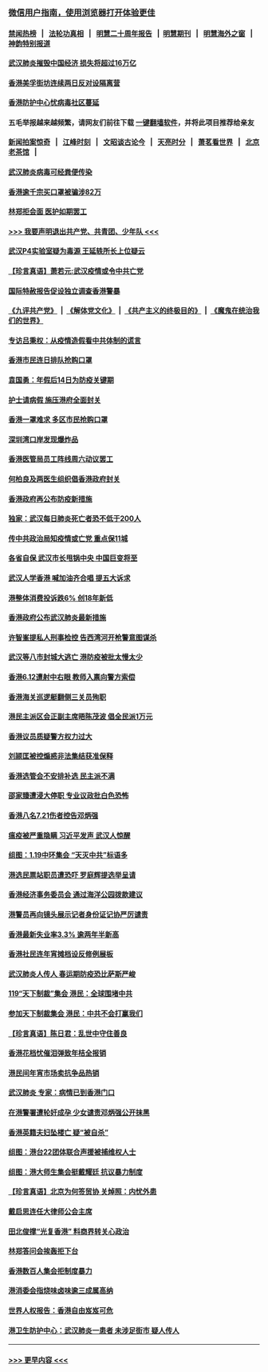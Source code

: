 ### [微信用户指南，使用浏览器打开体验更佳](https://github.com/gfw-breaker/banned-news1/blob/master/indexes/wechat-guide.md?t=0)
#### [禁闻热榜](热点新闻.md?t=0)  &nbsp;&nbsp;|&nbsp;&nbsp; [法轮功真相](https://github.com/gfw-breaker/truth/blob/master/README.md?t=0) &nbsp;&nbsp;|&nbsp;&nbsp; [明慧二十周年报告](https://github.com/gfw-breaker/mh-reports/blob/master/README.md?t=0) &nbsp;&nbsp;|&nbsp;&nbsp;[明慧期刊](https://github.com/gfw-breaker/mh-qikan) &nbsp;&nbsp;|&nbsp;&nbsp; [明慧海外之窗](https://github.com/gfw-breaker/mh-news/blob/master/README.md?t=0) &nbsp;&nbsp;|&nbsp;&nbsp; [神韵特别报道](https://github.com/gfw-breaker/mh-news/blob/master/shenyun.md?t=0)
#### [武汉肺炎摧毁中国经济 损失将超过16万亿](../pages/nsc415/n11839723.md?t=02031502) 
#### [香港美孚街坊连续两日反对设隔离营](../pages/nsc415/n11839962.md?t=02031502) 
#### [香港防护中心忧病毒社区蔓延](../pages/nsc415/n11839933.md?t=02031502) 
#### 五毛举报越来越频繁，请网友们前往下载 [一键翻墙软件](https://github.com/gfw-breaker/ssr-accounts)，并将此项目推荐给亲友
#### [新闻拍案惊奇](https://github.com/gfw-breaker/banned-news1/blob/master/pages/link4.md) &nbsp;&nbsp;|&nbsp;&nbsp; [江峰时刻](https://github.com/gfw-breaker/banned-news1/blob/master/pages/link4.md) &nbsp;&nbsp;|&nbsp;&nbsp; [文昭谈古论今](https://github.com/gfw-breaker/banned-news1/blob/master/pages/link4.md) &nbsp;&nbsp;|&nbsp;&nbsp; [天亮时分](https://github.com/gfw-breaker/banned-news1/blob/master/pages/link4.md) &nbsp;&nbsp;|&nbsp;&nbsp; [萧茗看世界](https://github.com/gfw-breaker/banned-news1/blob/master/pages/link4.md) &nbsp;&nbsp;|&nbsp;&nbsp; [北京老茶馆](https://github.com/gfw-breaker/banned-news1/blob/master/pages/link4.md) &nbsp;&nbsp;|&nbsp;&nbsp; 
#### [武汉肺炎病毒可经粪便传染](../pages/nsc415/n11839939.md?t=02031502) 
#### [香港逾千宗买口罩被骗涉82万](../pages/nsc415/n11839914.md?t=02031502) 
#### [林郑拒会面 医护如期罢工](../pages/nsc415/n11839892.md?t=02031502) 
#### [>>> 我要声明退出共产党、共青团、少年队 <<<](https://github.com/begood0513/goodnews/blob/master/quit/letter.md) 
#### [武汉P4实验室疑为毒源 王延轶所长上位疑云](../pages/nsc415/n11835543.md?t=02031502) 
#### [【珍言真语】萧若元:武汉疫情或令中共亡党](../pages/nsc415/n11829394.md?t=02031502) 
#### [国际特赦报告促设独立调查香港警暴](../pages/nsc415/n11833845.md?t=02031502) 
#### [《九评共产党》](https://github.com/begood0513/9ping.md/blob/master/README.md) &nbsp;|&nbsp; [《解体党文化》](../../../../jtdwh.md/blob/master/README.md)  &nbsp;|&nbsp; [《共产主义的终极目的》](../../../../gczydzjmd.md/blob/master/README.md) &nbsp;|&nbsp; [《魔鬼在统治我们的世界》](../../../../mgztzwmdsj.md/blob/master/README.md) 
#### [专访吕秉权：从疫情造假看中共体制的谎言](../pages/nsc415/n11833813.md?t=02031502) 
#### [香港市民连日排队抢购口罩](../pages/nsc415/n11833794.md?t=02031502) 
#### [袁国勇：年假后14日为防疫关键期](../pages/nsc415/n11831088.md?t=02031502) 
#### [护士请病假 施压港府全面封关](../pages/nsc415/n11831030.md?t=02031502) 
#### [香港一罩难求 多区市民抢购口罩](../pages/nsc415/n11831002.md?t=02031502) 
#### [深圳湾口岸发现爆炸品](../pages/nsc415/n11828802.md?t=02031502) 
#### [香港医管局员工阵线周六动议罢工](../pages/nsc415/n11828762.md?t=02031502) 
#### [何柏良及两医生组织倡香港政府封关](../pages/nsc415/n11828749.md?t=02031502) 
#### [香港政府再公布防疫新措施](../pages/nsc415/n11828716.md?t=02031502) 
#### [独家：武汉每日肺炎死亡者恐不低于200人](../pages/nsc415/n11828240.md?t=02031502) 
#### [传中共政治局知疫情或亡党 重点保11城](../pages/nsc415/n11828145.md?t=02031502) 
#### [各省自保 武汉市长甩锅中央 中国巨变将至](../pages/nsc415/n11828021.md?t=02031502) 
#### [武汉人学香港 喊加油齐合唱 提五大诉求](../pages/nsc415/n11827046.md?t=02031502) 
#### [港整体消费投诉跌6% 创18年新低](../pages/nsc415/n11817280.md?t=02031502) 
#### [香港政府公布武汉肺炎最新措施](../pages/nsc415/n11817152.md?t=02031502) 
#### [许智峯提私人刑事检控 告西湾河开枪警意图谋杀](../pages/nsc415/n11817132.md?t=02031502) 
#### [武汉等八市封城大逃亡 港防疫被批太慢太少](../pages/nsc415/n11817058.md?t=02031502) 
#### [香港6.12遭射中右眼 教师入禀向警方索偿](../pages/nsc415/n11814678.md?t=02031502) 
#### [香港海关巡逻艇翻侧三关员殉职](../pages/nsc415/n11814604.md?t=02031502) 
#### [港民主派区会正副主席晤陈茂波 倡全民派1万元](../pages/nsc415/n11814582.md?t=02031502) 
#### [香港议员质疑警方权力过大](../pages/nsc415/n11814560.md?t=02031502) 
#### [刘颕匡被控煽惑非法集结获准保释](../pages/nsc415/n11811727.md?t=02031502) 
#### [香港选管会不安排补选 民主派不满](../pages/nsc415/n11811691.md?t=02031502) 
#### [邵家臻遭浸大停职 专业议政批白色恐怖](../pages/nsc415/n11811670.md?t=02031502) 
#### [香港八名7.21伤者控告邓炳强](../pages/nsc415/n11811623.md?t=02031502) 
#### [瘟疫被严重隐瞒 习近平发声 武汉人惊醒](../pages/nsc415/n11811186.md?t=02031502) 
#### [组图：1.19中环集会 “天灭中共”标语多](../pages/nsc415/n11809514.md?t=02031502) 
#### [港选民票站职员遭恐吓 罗庭辉提选举呈请](../pages/nsc415/n11808914.md?t=02031502) 
#### [香港经济事务委员会 通过海洋公园拨款建议](../pages/nsc415/n11808906.md?t=02031502) 
#### [港警员再向镜头展示记者身份证记协严厉谴责](../pages/nsc415/n11808888.md?t=02031502) 
#### [香港最新失业率3.3% 逾两年半新高](../pages/nsc415/n11808887.md?t=02031502) 
#### [香港社民连年宵摊档设反修例展板](../pages/nsc415/n11808857.md?t=02031502) 
#### [武汉肺炎人传人 春运期防疫恐比萨斯严峻](../pages/nsc415/n11808739.md?t=02031502) 
#### [119“天下制裁”集会 港民：全球围堵中共](../pages/nsc415/n11806318.md?t=02031502) 
#### [参加天下制裁集会 港民：中共不会打赢我们](../pages/nsc415/n11806596.md?t=02031502) 
#### [【珍言真语】陈日君：乱世中守住善良](../pages/nsc415/n11806247.md?t=02031502) 
#### [香港花档忧催泪弹致年桔全报销](../pages/nsc415/n11806130.md?t=02031502) 
#### [港民间年宵市场卖抗争品热销](../pages/nsc415/n11806073.md?t=02031502) 
#### [武汉肺炎 专家：病情已到香港门口](../pages/nsc415/n11806020.md?t=02031502) 
#### [在港警署遭轮奸成孕 少女谴责邓炳强公开抹黑](../pages/nsc415/n11805981.md?t=02031502) 
#### [香港英籍夫妇坠楼亡 疑“被自杀”](../pages/nsc415/n11805937.md?t=02031502) 
#### [组图：港台22团体联合声援被捕维权人士](../pages/nsc415/n11801834.md?t=02031502) 
#### [组图：港大师生集会挺戴耀廷 抗议暴力制度](../pages/nsc415/n11799298.md?t=02031502) 
#### [【珍言真语】北京为何签贸协 关焯照：内忧外患](../pages/nsc415/n11799790.md?t=02031502) 
#### [戴启思连任大律师公会主席](../pages/nsc415/n11799306.md?t=02031502) 
#### [田北俊撑“光复香港” 料商界转关心政治](../pages/nsc415/n11799287.md?t=02031502) 
#### [林郑答问会挨轰拒下台](../pages/nsc415/n11799261.md?t=02031502) 
#### [香港数百人集会拒制度暴力](../pages/nsc415/n11796941.md?t=02031502) 
#### [港消委会指烧味卤味逾三成属高纳](../pages/nsc415/n11796815.md?t=02031502) 
#### [世界人权报告：香港自由岌岌可危](../pages/nsc415/n11796873.md?t=02031502) 
#### [港卫生防护中心：武汉肺炎一患者 未涉足街市 疑人传人](../pages/nsc415/n11796789.md?t=02031502) 

----
#### [ >>> 更早内容 <<< ](../indexes/nsc415-earlier.md)
